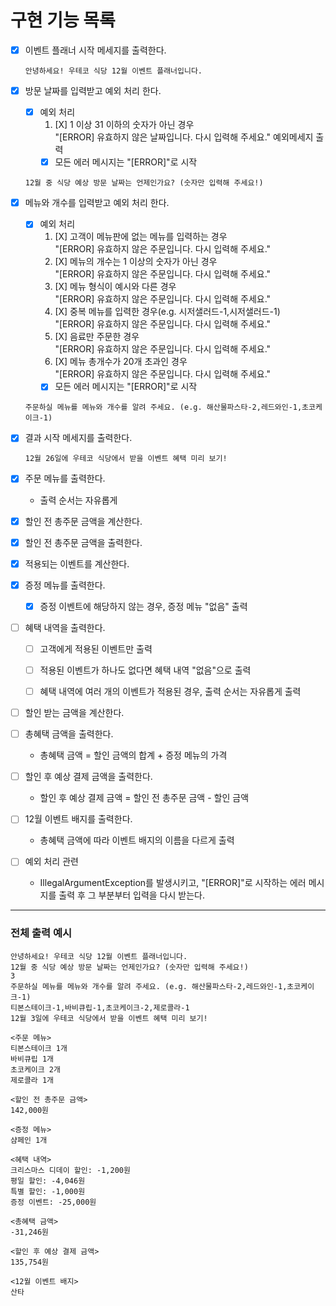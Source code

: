 # 구현 기능 목록


- [X] 이벤트 플래너 시작 메세지를 출력한다.
    ```
    안녕하세요! 우테코 식당 12월 이벤트 플래너입니다.
    ```


- [X] 방문 날짜를 입력받고 예외 처리 한다.
  - [X] 예외 처리  
    1. [X] 1 이상 31 이하의 숫자가 아닌 경우  
        "[ERROR] 유효하지 않은 날짜입니다. 다시 입력해 주세요." 예외메세지 출력
    + [X] 모든 에러 메시지는 "[ERROR]"로 시작
  ```
  12월 중 식당 예상 방문 날짜는 언제인가요? (숫자만 입력해 주세요!)
  ```


- [X] 메뉴와 개수를 입력받고 예외 처리 한다.
  - [X] 예외 처리
    1. [X] 고객이 메뉴판에 없는 메뉴를 입력하는 경우    
        "[ERROR] 유효하지 않은 주문입니다. 다시 입력해 주세요."
    2. [X] 메뉴의 개수는 1 이상의 숫자가 아닌 경우  
        "[ERROR] 유효하지 않은 주문입니다. 다시 입력해 주세요."
    3. [X] 메뉴 형식이 예시와 다른 경우  
        "[ERROR] 유효하지 않은 주문입니다. 다시 입력해 주세요."
    4. [X] 중복 메뉴를 입력한 경우(e.g. 시저샐러드-1,시저샐러드-1)  
        "[ERROR] 유효하지 않은 주문입니다. 다시 입력해 주세요."
    5. [X] 음료만 주문한 경우    
        "[ERROR] 유효하지 않은 주문입니다. 다시 입력해 주세요."
    6. [X] 메뉴 총개수가 20개 초과인 경우  
        "[ERROR] 유효하지 않은 주문입니다. 다시 입력해 주세요."
    + [X] 모든 에러 메시지는 "[ERROR]"로 시작
  ``` 
  주문하실 메뉴를 메뉴와 개수를 알려 주세요. (e.g. 해산물파스타-2,레드와인-1,초코케이크-1) 
  ```


- [X] 결과 시작 메세지를 출력한다.
  
  ```
  12월 26일에 우테코 식당에서 받을 이벤트 혜택 미리 보기!

  ```


- [X] 주문 메뉴를 출력한다. 
  - 출력 순서는 자유롭게
  

- [X] 할인 전 총주문 금액을 계산한다. 


- [X] 할인 전 총주문 금액을 출력한다.


- [X] 적용되는 이벤트를 계산한다.


- [X] 증정 메뉴를 출력한다. 
    - [X] 증정 이벤트에 해당하지 않는 경우, 증정 메뉴 "없음" 출력


- [ ] 혜택 내역을 출력한다.
    - [ ] 고객에게 적용된 이벤트만 출력
    - [ ] 적용된 이벤트가 하나도 없다면 혜택 내역 "없음"으로 출력
    - [ ] 혜택 내역에 여러 개의 이벤트가 적용된 경우, 출력 순서는 자유롭게 출력


- [ ] 할인 받는 금액을 계산한다. 


- [ ] 총혜택 금액을 출력한다.
    - 총혜택 금액 = 할인 금액의 합계 + 증정 메뉴의 가격


- [ ] 할인 후 예상 결제 금액을 출력한다.
    - 할인 후 예상 결제 금액 = 할인 전 총주문 금액 - 할인 금액


- [ ] 12월 이벤트 배지를 출력한다.
  - 총혜택 금액에 따라 이벤트 배지의 이름을 다르게 출력


- [ ] 예외 처리 관련
  - IllegalArgumentException를 발생시키고, "[ERROR]"로 시작하는 에러 메시지를 출력 후 그 부분부터 입력을 다시 받는다.


---
### 전체 출력 예시
```
안녕하세요! 우테코 식당 12월 이벤트 플래너입니다.
12월 중 식당 예상 방문 날짜는 언제인가요? (숫자만 입력해 주세요!)
3
주문하실 메뉴를 메뉴와 개수를 알려 주세요. (e.g. 해산물파스타-2,레드와인-1,초코케이크-1)
티본스테이크-1,바비큐립-1,초코케이크-2,제로콜라-1
12월 3일에 우테코 식당에서 받을 이벤트 혜택 미리 보기!

<주문 메뉴>
티본스테이크 1개
바비큐립 1개
초코케이크 2개
제로콜라 1개

<할인 전 총주문 금액>
142,000원

<증정 메뉴>
샴페인 1개

<혜택 내역>
크리스마스 디데이 할인: -1,200원
평일 할인: -4,046원
특별 할인: -1,000원
증정 이벤트: -25,000원

<총혜택 금액>
-31,246원

<할인 후 예상 결제 금액>
135,754원

<12월 이벤트 배지>
산타
```